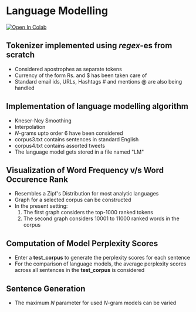 # Language Modelling

[![Open In Colab](https://colab.research.google.com/assets/colab-badge.svg)](https://colab.research.google.com/github/sayarghoshroy/Language-Modelling/blob/master/language_modelling.ipynb)

## Tokenizer implemented using *regex*-es from scratch
- Considered apostrophes as separate tokens
- Currency of the form Rs. and $ has been taken care of
- Standard email ids, URLs, Hashtags # and mentions @ are also being handled

## Implementation of language modelling algorithm
- Kneser-Ney Smoothing
- Interpolation
- *N*-grams upto order 6 have been considered
- corpus3.txt contains sentences in standard English
- corpus4.txt contains assorted tweets
- The language model gets stored in a file named "LM"

## Visualization of Word Frequency v/s Word Occurence Rank
- Resembles a Zipf's Distribution for most analytic languages
- Graph for a selected corpus can be constructed
- In the present setting:
    1. The first graph considers the top-1000 ranked tokens
    2. The second graph considers 10001 to 11000 ranked words in the corpus

## Computation of Model Perplexity Scores
- Enter a **test_corpus** to generate the perplexity scores for each sentence
- For the comparison of language models, the average perplexity scores across all sentences in the **test_corpus** is considered

## Sentence Generation
- The maximum *N* parameter for used *N*-gram models can be varied